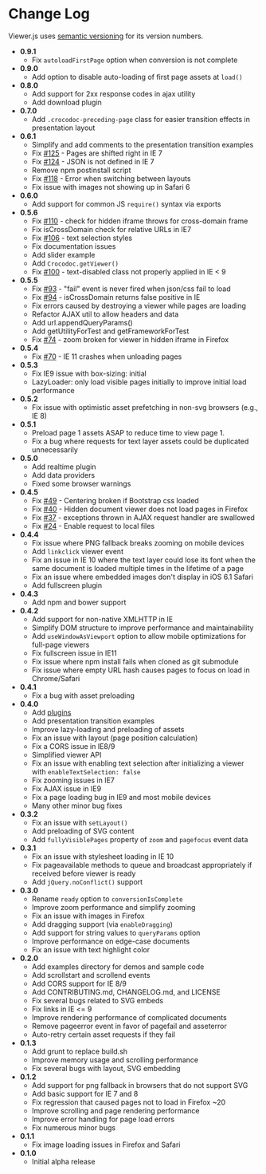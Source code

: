 # Change Log #

Viewer.js uses [semantic versioning](http://semver.org/) for its version numbers.

* **0.9.1**
  * Fix `autoloadFirstPage` option when conversion is not complete
* **0.9.0**
  * Add option to disable auto-loading of first page assets at `load()`
* **0.8.0**
  * Add support for 2xx response codes in ajax utility
  * Add download plugin
* **0.7.0**
  * Add `.crocodoc-preceding-page` class for easier transition effects in presentation layout
* **0.6.1**
  * Simplify and add comments to the presentation transition examples
  * Fix [#125](https://github.com/box/viewer.js/issues/125) - Pages are shifted right in IE 7
  * Fix [#124](https://github.com/box/viewer.js/issues/124) - JSON is not defined in IE 7
  * Remove npm postinstall script
  * Fix [#118](https://github.com/box/viewer.js/issues/118) - Error when switching between layouts
  * Fix issue with images not showing up in Safari 6
* **0.6.0**
  * Add support for common JS `require()` syntax via exports
* **0.5.6**
  * Fix [#110](https://github.com/box/viewer.js/issues/110) - check for hidden iframe throws for cross-domain frame
  * Fix isCrossDomain check for relative URLs in IE7
  * Fix [#106](https://github.com/box/viewer.js/issues/106) - text selection styles
  * Fix documentation issues
  * Add slider example
  * Add `Crocodoc.getViewer()`
  * Fix [#100](https://github.com/box/viewer.js/issues/100) - text-disabled class not properly applied in IE < 9
* **0.5.5**
  * Fix [#93](https://github.com/box/viewer.js/issues/93) - "fail" event is never fired when json/css fail to load
  * Fix [#94](https://github.com/box/viewer.js/issues/94) - isCrossDomain returns false positive in IE
  * Fix errors caused by destroying a viewer while pages are loading
  * Refactor AJAX util to allow headers and data
  * Add url.appendQueryParams()
  * Add getUtilityForTest and getFrameworkForTest
  * Fix [#74](https://github.com/box/viewer.js/issues/74) - zoom broken for viewer in hidden iframe in Firefox
* **0.5.4**
  * Fix [#70](https://github.com/box/viewer.js/issues/70) - IE 11 crashes when unloading pages
* **0.5.3**
  * Fix IE9 issue with box-sizing: initial
  * LazyLoader: only load visible pages initially to improve initial load performance
* **0.5.2**
  * Fix issue with optimistic asset prefetching in non-svg browsers (e.g., IE 8)
* **0.5.1**
  * Preload page 1 assets ASAP to reduce time to view page 1.
  * Fix a bug where requests for text layer assets could be duplicated unnecessarily
* **0.5.0**
  * Add realtime plugin
  * Add data providers
  * Fixed some browser warnings 
* **0.4.5**
  * Fix [#49](https://github.com/box/viewer.js/issues/49) - Centering broken if Bootstrap css loaded
  * Fix [#40](https://github.com/box/viewer.js/issues/40) - Hidden document viewer does not load pages in Firefox
  * Fix [#37](https://github.com/box/viewer.js/issues/37) - exceptions thrown in AJAX request handler are swallowed
  * Fix [#24](https://github.com/box/viewer.js/issues/24) - Enable request to local files
* **0.4.4**
  * Fix issue where PNG fallback breaks zooming on mobile devices
  * Add `linkclick` viewer event
  * Fix an issue in IE 10 where the text layer could lose its font when the same document is loaded multiple times in the lifetime of a page
  * Fix an issue where embedded images don't display in iOS 6.1 Safari
  * Add fullscreen plugin
* **0.4.3**
  * Add npm and bower support
* **0.4.2**
  * Add support for non-native XMLHTTP in IE
  * Simplify DOM structure to improve performance and maintainability
  * Add `useWindowAsViewport` option to allow mobile optimizations for full-page viewers
  * Fix fullscreen issue in IE11
  * Fix issue where npm install fails when cloned as git submodule
  * Fix issue where empty URL hash causes pages to focus on load in Chrome/Safari
* **0.4.1**
  * Fix a bug with asset preloading
* **0.4.0**
  * Add [plugins](README.md#plugins)
  * Add presentation transition examples
  * Improve lazy-loading and preloading of assets
  * Fix an issue with layout (page position calculation)
  * Fix a CORS issue in IE8/9
  * Simplified viewer API
  * Fix an issue with enabling text selection after initializing a viewer with `enableTextSelection: false`
  * Fix zooming issues in IE7
  * Fix AJAX issue in IE9
  * Fix a page loading bug in IE9 and most mobile devices
  * Many other minor bug fixes
* **0.3.2**
  * Fix an issue with `setLayout()`
  * Add preloading of SVG content
  * Add `fullyVisiblePages` property of `zoom` and `pagefocus` event data
* **0.3.1**
  * Fix an issue with stylesheet loading in IE 10
  * Fix pageavailable methods to queue and broadcast appropriately if received before viewer is ready
  * Add `jQuery.noConflict()` support
* **0.3.0**
  * Rename `ready` option to `conversionIsComplete`
  * Improve zoom performance and simplify zooming
  * Fix an issue with images in Firefox
  * Add dragging support (via `enableDragging`)
  * Add support for string values to `queryParams` option
  * Improve performance on edge-case documents
  * Fix an issue with text highlight color
* **0.2.0**
  * Add examples directory for demos and sample code
  * Add scrollstart and scrollend events
  * Add CORS support for IE 8/9
  * Add CONTRIBUTING.md, CHANGELOG.md, and LICENSE
  * Fix several bugs related to SVG embeds
  * Fix links in IE <= 9
  * Improve rendering performance of complicated documents
  * Remove pageerror event in favor of pagefail and asseterror
  * Auto-retry certain asset requests if they fail
* **0.1.3**
  * Add grunt to replace build.sh
  * Improve memory usage and scrolling performance
  * Fix several bugs with layout, SVG embedding
* **0.1.2**
  * Add support for png fallback in browsers that do not support SVG
  * Add basic support for IE 7 and 8
  * Fix regression that caused pages not to load in Firefox ~20
  * Improve scrolling and page rendering performance
  * Improve error handling for page load errors
  * Fix numerous minor bugs
* **0.1.1**
  * Fix image loading issues in Firefox and Safari
* **0.1.0**
  * Initial alpha release
